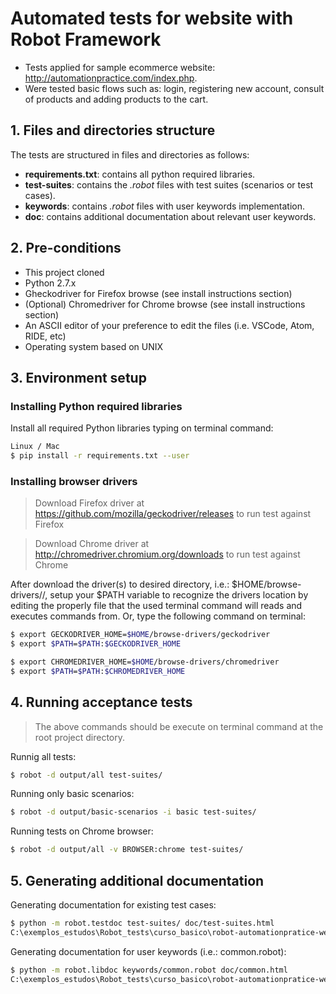# Automated tests for website with Robot Framework

- Tests applied for sample ecommerce website: http://automationpractice.com/index.php.
- Were tested basic flows such as: login, registering new account, consult of products and adding products to the cart.

## 1. Files and directories structure
The tests are structured in files and directories as follows:
- **requirements.txt**: contains all python required libraries.
- **test-suites**: contains the <i>.robot</i> files with test suites (scenarios or test cases).
- **keywords**: contains <i>.robot</i> files with user keywords implementation.
- **doc**: contains additional documentation about relevant user keywords.</br>

## 2. Pre-conditions
- This project cloned
- Python 2.7.x
- Gheckodriver for Firefox browse (see install instructions section)
- (Optional) Chromedriver for Chrome browse (see install instructions section)
- An ASCII editor of your preference to edit the files (i.e. VSCode, Atom, RIDE, etc)</br>
- Operating system based on UNIX

## 3. Environment setup

### Installing Python required libraries

Install all required Python libraries typing on terminal command:

```sh
Linux / Mac
$ pip install -r requirements.txt --user
```

### Installing browser drivers

> Download Firefox driver at https://github.com/mozilla/geckodriver/releases to run test against Firefox

> Download Chrome driver at http://chromedriver.chromium.org/downloads to run test against Chrome

After download the driver(s) to desired directory, i.e.: $HOME/browse-drivers/<drive-browse-dir>/, setup your $PATH variable to recognize the drivers location by editing the properly file that the used terminal command will reads and executes commands from. Or, type the following command on terminal:

```sh
$ export GECKODRIVER_HOME=$HOME/browse-drivers/geckodriver
$ export $PATH=$PATH:$GECKODRIVER_HOME

$ export CHROMEDRIVER_HOME=$HOME/browse-drivers/chromedriver
$ export $PATH=$PATH:$CHROMEDRIVER_HOME
```

## 4. Running acceptance tests
> The above commands should be execute on terminal command at the root project directory.

Runnig all tests:

```sh
$ robot -d output/all test-suites/
```

Running only basic scenarios:
```sh
$ robot -d output/basic-scenarios -i basic test-suites/
```

Running tests on Chrome browser:

```sh
$ robot -d output/all -v BROWSER:chrome test-suites/
```

## 5. Generating additional documentation

Generating documentation for existing test cases:

```sh
$ python -m robot.testdoc test-suites/ doc/test-suites.html
C:\exemplos_estudos\Robot_tests\curso_basico\robot-automationpratice-web-app\doc\test-suites.html
```
Generating documentation for user keywords (i.e.: common.robot):

```sh
$ python -m robot.libdoc keywords/common.robot doc/common.html
C:\exemplos_estudos\Robot_tests\curso_basico\robot-automationpratice-web-app\doc\common.html
```